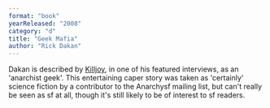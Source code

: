 ```yaml
---
format: "book"
yearReleased: "2008"
category: "d"
title: "Geek Mafia"
author: "Rick Dakan"
---
```

Dakan is described by <a href="Mythmakers%20&amp;%20Lawbreakers.%20Anarchist%20writers%20on%20fiction"> Killjoy</a>, in one of his featured interviews, as an 'anarchist geek'. This  entertaining caper story was taken as 'certainly' science fiction by a  contributor to the Anarchysf mailing list, but can't really be seen as sf at  all, though it's still likely to be of interest to sf readers.
 